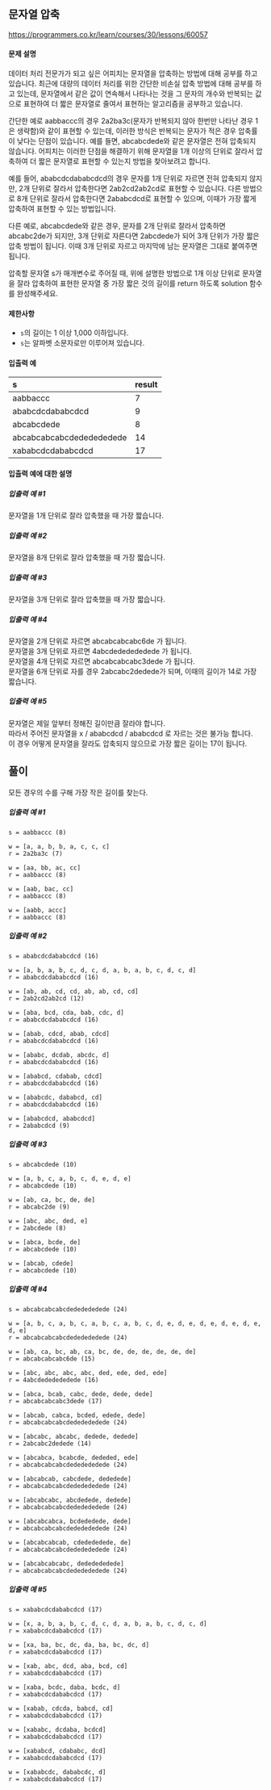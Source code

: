 ## 문자열 압축

https://programmers.co.kr/learn/courses/30/lessons/60057

#### 문제 설명

데이터 처리 전문가가 되고 싶은 어피치는 문자열을 압축하는 방법에 대해 공부를 하고 있습니다. 최근에 대량의 데이터 처리를 위한 간단한 비손실 압축 방법에 대해 공부를 하고 있는데, 문자열에서 같은 값이 연속해서 나타나는 것을 그 문자의 개수와 반복되는 값으로 표현하여 더 짧은 문자열로 줄여서 표현하는 알고리즘을 공부하고 있습니다.

간단한 예로 aabbaccc의 경우 2a2ba3c(문자가 반복되지 않아 한번만 나타난 경우 1은 생략함)와 같이 표현할 수 있는데, 이러한 방식은 반복되는 문자가 적은 경우 압축률이 낮다는 단점이 있습니다. 예를 들면, abcabcdede와 같은 문자열은 전혀 압축되지 않습니다. 어피치는 이러한 단점을 해결하기 위해 문자열을 1개 이상의 단위로 잘라서 압축하여 더 짧은 문자열로 표현할 수 있는지 방법을 찾아보려고 합니다.

예를 들어, ababcdcdababcdcd의 경우 문자를 1개 단위로 자르면 전혀 압축되지 않지만, 2개 단위로 잘라서 압축한다면 2ab2cd2ab2cd로 표현할 수 있습니다. 다른 방법으로 8개 단위로 잘라서 압축한다면 2ababcdcd로 표현할 수 있으며, 이때가 가장 짧게 압축하여 표현할 수 있는 방법입니다.

다른 예로, abcabcdede와 같은 경우, 문자를 2개 단위로 잘라서 압축하면 abcabc2de가 되지만, 3개 단위로 자른다면 2abcdede가 되어 3개 단위가 가장 짧은 압축 방법이 됩니다. 이때 3개 단위로 자르고 마지막에 남는 문자열은 그대로 붙여주면 됩니다.

압축할 문자열 s가 매개변수로 주어질 때, 위에 설명한 방법으로 1개 이상 단위로 문자열을 잘라 압축하여 표현한 문자열 중 가장 짧은 것의 길이를 return 하도록 solution 함수를 완성해주세요.

#### 제한사항

* `s`의 길이는 1 이상 1,000 이하입니다.
* `s`는 알파벳 소문자로만 이루어져 있습니다.

####  입출력 예
| s | result |
| :--- | :--- |
| aabbaccc | 7 |
| ababcdcdababcdcd | 9 |
| abcabcdede | 8 |
| abcabcabcabcdededededede | 14 |
| xababcdcdababcdcd | 17 |

#### 입출력 예에 대한 설명

##### 입출력 예 #1

문자열을 1개 단위로 잘라 압축했을 때 가장 짧습니다.

##### 입출력 예 #2

문자열을 8개 단위로 잘라 압축했을 때 가장 짧습니다.

##### 입출력 예 #3

문자열을 3개 단위로 잘라 압축했을 때 가장 짧습니다.

##### 입출력 예 #4

문자열을 2개 단위로 자르면 abcabcabcabc6de 가 됩니다.<br/>
문자열을 3개 단위로 자르면 4abcdededededede 가 됩니다.<br/>
문자열을 4개 단위로 자르면 abcabcabcabc3dede 가 됩니다.<br/>
문자열을 6개 단위로 자를 경우 2abcabc2dedede가 되며, 이때의 길이가 14로 가장 짧습니다.<br/>

##### 입출력 예 #5

문자열은 제일 앞부터 정해진 길이만큼 잘라야 합니다.<br/>
따라서 주어진 문자열을 x / ababcdcd / ababcdcd 로 자르는 것은 불가능 합니다.<br/>
이 경우 어떻게 문자열을 잘라도 압축되지 않으므로 가장 짧은 길이는 17이 됩니다.

## 풀이

모든 경우의 수를 구해 가장 작은 길이를 찾는다.

##### 입출력 예 #1

```
s = aabbaccc (8)

w = [a, a, b, b, a, c, c, c]
r = 2a2ba3c (7)

w = [aa, bb, ac, cc]
r = aabbaccc (8)

w = [aab, bac, cc]
r = aabbaccc (8)

w = [aabb, accc]
r = aabbaccc (8)
```

##### 입출력 예 #2

```
s = ababcdcdababcdcd (16)

w = [a, b, a, b, c, d, c, d, a, b, a, b, c, d, c, d]
r = ababcdcdababcdcd (16)

w = [ab, ab, cd, cd, ab, ab, cd, cd]
r = 2ab2cd2ab2cd (12)

w = [aba, bcd, cda, bab, cdc, d]
r = ababcdcdababcdcd (16)

w = [abab, cdcd, abab, cdcd]
r = ababcdcdababcdcd (16)

w = [ababc, dcdab, abcdc, d]
r = ababcdcdababcdcd (16)

w = [ababcd, cdabab, cdcd]
r = ababcdcdababcdcd (16)

w = [ababcdc, dababcd, cd]
r = ababcdcdababcdcd (16)

w = [ababcdcd, ababcdcd]
r = 2ababcdcd (9)
```

##### 입출력 예 #3

```
s = abcabcdede (10)

w = [a, b, c, a, b, c, d, e, d, e]
r = abcabcdede (10)

w = [ab, ca, bc, de, de]
r = abcabc2de (9)

w = [abc, abc, ded, e]
r = 2abcdede (8)

w = [abca, bcde, de]
r = abcabcdede (10)

w = [abcab, cdede]
r = abcabcdede (10)
```

##### 입출력 예 #4

```
s = abcabcabcabcdededededede (24)

w = [a, b, c, a, b, c, a, b, c, a, b, c, d, e, d, e, d, e, d, e, d, e, d, e]
r = abcabcabcabcdededededede (24)

w = [ab, ca, bc, ab, ca, bc, de, de, de, de, de, de]
r = abcabcabcabc6de (15)

w = [abc, abc, abc, abc, ded, ede, ded, ede]
r = 4abcdededededede (16)

w = [abca, bcab, cabc, dede, dede, dede]
r = abcabcabcabc3dede (17)

w = [abcab, cabca, bcded, edede, dede]
r = abcabcabcabcdededededede (24)

w = [abcabc, abcabc, dedede, dedede]
r = 2abcabc2dedede (14)

w = [abcabca, bcabcde, dededed, ede]
r = abcabcabcabcdededededede (24)

w = [abcabcab, cabcdede, dededede]
r = abcabcabcabcdededededede (24)

w = [abcabcabc, abcdedede, dedede]
r = abcabcabcabcdededededede (24)

w = [abcabcabca, bcdededede, dede]
r = abcabcabcabcdededededede (24)

w = [abcabcabcab, cdedededede, de]
r = abcabcabcabcdededededede (24)

w = [abcabcabcabc, dededededede]
r = abcabcabcabcdededededede (24)
```

##### 입출력 예 #5

```
s = xababcdcdababcdcd (17)

w = [x, a, b, a, b, c, d, c, d, a, b, a, b, c, d, c, d]
r = xababcdcdababcdcd (17)

w = [xa, ba, bc, dc, da, ba, bc, dc, d]
r = xababcdcdababcdcd (17)

w = [xab, abc, dcd, aba, bcd, cd]
r = xababcdcdababcdcd (17)

w = [xaba, bcdc, daba, bcdc, d]
r = xababcdcdababcdcd (17)

w = [xabab, cdcda, babcd, cd]
r = xababcdcdababcdcd (17)

w = [xababc, dcdaba, bcdcd]
r = xababcdcdababcdcd (17)

w = [xababcd, cdababc, dcd]
r = xababcdcdababcdcd (17)

w = [xababcdc, dababcdc, d]
r = xababcdcdababcdcd (17)
```